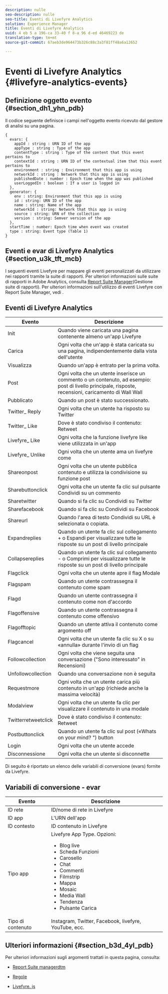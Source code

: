 ```yaml
---
description: nulle
seo-description: nulle
seo-title: Eventi di Livefyre Analytics
solution: Experience Manager
title: Eventi di Livefyre Analytics
uuid: 4 eb 5 a 196-ca 33-40 f 8-a 96 d-ed 46469223 de
translation-type: tm+mt
source-git-commit: 67aeb3de964473b326c88c3a3f81ff48a6a12652

---
```



# Eventi di Livefyre Analytics {#livefyre-analytics-events}

## Definizione oggetto evento {#section_dh1_yhn_pdb}

Il codice seguente definisce i campi nell'oggetto evento ricevuto dal gestore di analisi su una pagina.

```
{
  evars: {
    appId : string : URN ID of the app
    appType : string : Type of the app
    contentType : string : Type of the content that this event pertains to
    contextId : string : URN ID of the contextual item that this event pertains to
    environment : string : Environment that this app is using
    networkId : string : Network that this app is using
    publishedDate : number : Epoch time when the app was published
    userLoggedIn : boolean : If a user is logged in
  },
  generator: {
    env : string: Environment that this app is using
    id : string: URN ID of the app
    name : string: Name of the app
    networkId : string: Network that this app is using
    source : string: URN of the collection
    version : string: Semver version of the app
  },
  startTime : number: Epoch time when event was created
  type : string: Event type (Table 1)
}
```

## Eventi e evar di Livefyre Analytics {#section_u3k_tft_mcb}

I seguenti eventi Livefyre per mappare gli eventi personalizzati da utilizzare nei rapporti tramite la suite di rapporti. Per ulteriori informazioni sulle suite di rapporti in Adobe Analytics, consulta [Report Suite Manager](https://marketing.adobe.com/resources/help/en_US/reference/report_suites_admin.html)(Gestione suite di rapporti). Per ulteriori informazioni sull'utilizzo di eventi Livefyre con Report Suite Manager, vedi [](../livefyre-analytics/c-use-livefyre-with-adobe-analytics.md#section_iks_kgd_4cb).

## Eventi di Livefyre Analytics

| Evento | Descrizione |
|---|---|
| Init | Quando viene caricata una pagina contenente almeno un'app Livefyre |
| Carica | Ogni volta che un'app è stata caricata su una pagina, indipendentemente dalla vista dell'utente |
| Visualizza | Quando un'app è entrato per la prima volta. |
| Post | Ogni volta che un utente inserisce un commento o un contenuto, ad esempio: post di livello principale, risposte, recensioni, caricamento di Wall Wall |
| Pubblicato | Quando un post è stato successionato. |
| Twitter_ Reply | Ogni volta che un utente ha risposto su Twitter |
| Twitter_ Like | Dove è stato condiviso il contenuto: Retweet |
| Livefyre_ Like | Ogni volta che la funzione livefyre like viene utilizzata in un'app |
| Livefyre_ Unlike | Ogni volta che un utente ama un livefyre come |
| Shareonpost | Ogni volta che un utente pubblica contenuto e utilizza la condivisione su funzione post |
| Sharebuttonclick | Ogni volta che un utente fa clic sul pulsante Condividi su un commento |
| Sharetwitter | Quando si fa clic su Condividi su Twitter |
| Sharefacebook | Quando si fa clic su Condividi su Facebook |
| Shareurl | Quando l'area di testo Condividi su URL è selezionata o copiata. |
| Expandreplies | Quando un utente fa clic sul collegamento + o Espandi per visualizzare tutte le risposte su un post di livello principale |
| Collapsereplies | Quando un utente fa clic sul collegamento - o Comprimi per visualizzare tutte le risposte su un post di livello principale |
| Flagclick | Ogni volta che un utente apre il flag Modale |
| Flagspam | Quando un utente contrassegna il contenuto come spam |
| Flagd | Quando un utente contrassegna il contenuto come non d'accordo |
| Flagoffensive | Quando un utente contrassegna il contenuto come offensivo |
| Flagofftopic | Quando un utente attiva il contenuto come argomento off |
| Flagcancel | Ogni volta che un utente fa clic su X o su «annulla» durante l'invio di un flag |
| Followcollection | Ogni volta che viene seguita una conversazione ("Sono interessato" in Recensioni) |
| Unfollowcollection | Quando una conversazione non è seguita |
| Requestmore | Ogni volta che un utente carica più contenuto in un'app (richiede anche la massima velocità) |
| Modalview | Ogni volta che un utente fa clic per visualizzare il contenuto in una modale |
| Twitterretweetclick | Dove è stato condiviso il contenuto: Retweet |
| Postbuttonclick | Quando un utente fa clic sul post («Whats on your mind? ") button |
| Login | Ogni volta che un utente accede |
| Disconnessione | Ogni volta che un utente si disconnette |

Di seguito è riportato un elenco delle variabili di conversione (evars) fornite da Livefyre.

## Variabili di conversione - evar

| Evento | Descrizione |
|--- |--- |
| ID rete | ID/nome di rete in Livefyre |
| ID app | L'URN dell'app |
| ID contesto | ID contenuto in Livefyre |
| Tipo app | Livefyre App Type. Opzioni: <br><ul><li>Blog live  </li><li> Scheda Funzioni</li><li>Carosello</li><li>Chat </li><li>Commenti</li><li>Filmstrip</li><li>Mappa</li><li>Mosaic</li><li>Media Wall</li><li>Tendenza</li><li>Pulsante Carica</li></ul> |
| Tipo di contenuto | Instagram, Twitter, Facebook, livefyre, YouTube, ecc. |

## Ulteriori informazioni {#section_b3d_4yl_pdb}

Per ulteriori informazioni sugli argomenti trattati in questa pagina, consulta:

* [Report Suite managerdtm](https://marketing.adobe.com/resources/help/en_US/reference/report_suites_admin.html)[](https://marketing.adobe.com/resources/help/en_US/livefyre/c_filmstrip_app.html)

* [Regole](https://marketing.adobe.com/resources/help/en_US/dtm/rules.html)
* [Livefyre. js](/help/implementation/c-livefyre.js.md)
